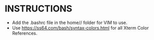 # INSTRUCTIONS #

- Add the .bashrc file in the home/<user>/ folder for VIM to use.
- Use https://ss64.com/bash/syntax-colors.html for all Xterm Color References.

